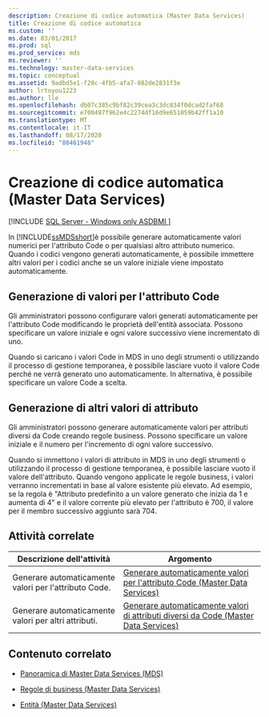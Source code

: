 ```yaml
---
description: Creazione di codice automatica (Master Data Services)
title: Creazione di codice automatica
ms.custom: ''
ms.date: 03/01/2017
ms.prod: sql
ms.prod_service: mds
ms.reviewer: ''
ms.technology: master-data-services
ms.topic: conceptual
ms.assetid: 9adbd5e1-f28c-4fb5-afa7-082de2831f3e
author: lrtoyou1223
ms.author: lle
ms.openlocfilehash: db07c385c9bf82c39cea3c3dc834f0dcad2faf68
ms.sourcegitcommit: e700497f962e4c2274df16d9e651059b42ff1a10
ms.translationtype: MT
ms.contentlocale: it-IT
ms.lasthandoff: 08/17/2020
ms.locfileid: "88461948"
---
```

# <a name="automatic-code-creation-master-data-services"></a>Creazione di codice automatica (Master Data Services)

[!INCLUDE [SQL Server - Windows only ASDBMI  ](../includes/applies-to-version/sql-windows-only-asdbmi.md)]

  In [!INCLUDE[ssMDSshort](../includes/ssmdsshort-md.md)]è possibile generare automaticamente valori numerici per l'attributo Code o per qualsiasi altro attributo numerico. Quando i codici vengono generati automaticamente, è possibile immettere altri valori per i codici anche se un valore iniziale viene impostato automaticamente.  
  
## <a name="generating-code-values"></a>Generazione di valori per l'attributo Code  
 Gli amministratori possono configurare valori generati automaticamente per l'attributo Code modificando le proprietà dell'entità associata. Possono specificare un valore iniziale e ogni valore successivo viene incrementato di uno.  
  
 Quando si caricano i valori Code in MDS in uno degli strumenti o utilizzando il processo di gestione temporanea, è possibile lasciare vuoto il valore Code perché ne verrà generato uno automaticamente. In alternativa, è possibile specificare un valore Code a scelta.  
  
## <a name="generating-other-attribute-values"></a>Generazione di altri valori di attributo  
 Gli amministratori possono generare automaticamente valori per attributi diversi da Code creando regole business. Possono specificare un valore iniziale e il numero per l'incremento di ogni valore successivo.  
  
 Quando si immettono i valori di attributo in MDS in uno degli strumenti o utilizzando il processo di gestione temporanea, è possibile lasciare vuoto il valore dell'attributo. Quando vengono applicate le regole business, i valori verranno incrementati in base al valore esistente più elevato. Ad esempio, se la regola è "Attributo predefinito a un valore generato che inizia da 1 e aumenta di 4" e il valore corrente più elevato per l'attributo è 700, il valore per il membro successivo aggiunto sarà 704.  
  
## <a name="related-tasks"></a>Attività correlate  
  
|Descrizione dell'attività|Argomento|  
|----------------------|-----------|  
|Generare automaticamente valori per l'attributo Code.|[Generare automaticamente valori per l'attributo Code &#40;Master Data Services&#41;](../master-data-services/automatically-generate-code-attribute-values-master-data-services.md)|  
|Generare automaticamente valori per altri attributi.|[Generare automaticamente valori di attributi diversi da Code &#40;Master Data Services&#41;](../master-data-services/automatically-generate-attribute-values-other-than-code-master-data-services.md)|  
  
## <a name="related-content"></a>Contenuto correlato  
  
-   [Panoramica di Master Data Services (MDS)](../master-data-services/master-data-services-overview-mds.md)  
  
-   [Regole di business &#40;Master Data Services&#41;](../master-data-services/business-rules-master-data-services.md)  
  
-   [Entità &#40;Master Data Services&#41;](../master-data-services/entities-master-data-services.md)  
  
  
